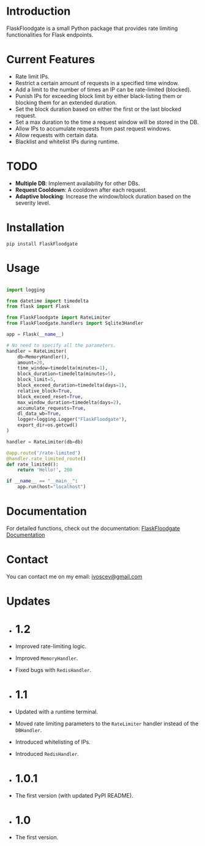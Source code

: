 # Introduction

FlaskFloodgate is a small Python package that provides rate limiting functionalities for Flask endpoints.

# Current Features
- Rate limit IPs.
- Restrict a certain amount of requests in a specified time window.
- Add a limit to the number of times an IP can be rate-limited (blocked).
- Punish IPs for exceeding block limit by either black-listing them or blocking them for an extended duration.
- Set the block duration based on either the first or the last blocked request.
- Set a max duration to the time a request window will be stored in the DB.
- Allow IPs to accumulate requests from past request windows.
- Allow requests with certain data.
- Blacklist and whitelist IPs during runtime.

# TODO
- **Multiple DB**: Implement availability for other DBs.
- **Request Cooldown**: A cooldown after each request.
- **Adaptive blocking**: Increase the window/block duration based on the severity level.

# Installation

`pip install FlaskFloodgate`

# Usage
```python

import logging

from datetime import timedelta
from flask import Flask

from FlaskFloodgate import RateLimiter
from FlaskFloodgate.handlers import Sqlite3Handler

app = Flask(__name__)

# No need to specify all the parameters.
handler = RateLimiter(
    db=MemoryHandler(),
    amount=20,
    time_window=timedelta(minutes=1),
    block_duration=timedelta(minutes=5),
    block_limit=5,
    block_exceed_duration=timedelta(days=1),
    relative_block=True,
    block_exceed_reset=True,
    max_window_duration=timedelta(days=2),
    accumulate_requests=True,
    dl_data_wb=True,
    logger=logging.Logger("FlaskFloodgate"),
    export_dir=os.getcwd()
)

handler = RateLimiter(db=db)

@app.route('/rate-limited')
@handler.rate_limited_route()
def rate_limited():
    return 'Hello!', 200

if __name__ == "__main__":
    app.run(host="localhost")

```

# Documentation
For detailed functions, check out the documentation: [FlaskFloodgate Documentation](https://flaskfloodgate.readthedocs.io/en/latest/introduction.html)

# Contact
You can contact me on my email: ivoscev@gmail.com

# Updates
- # 1.2
- Improved rate-limiting logic.
- Improved `MemoryHandler`.
- Fixed bugs with `RedisHandler`. 

- # 1.1
- Updated with a runtime terminal.
- Moved rate limiting parameters to the `RateLimiter` handler instead of the `DBHandler`.
- Introduced whitelisting of IPs.
- Introduced `RedisHandler`.

- # 1.0.1
- The first version (with updated PyPI README).

- # 1.0
- The first version.


